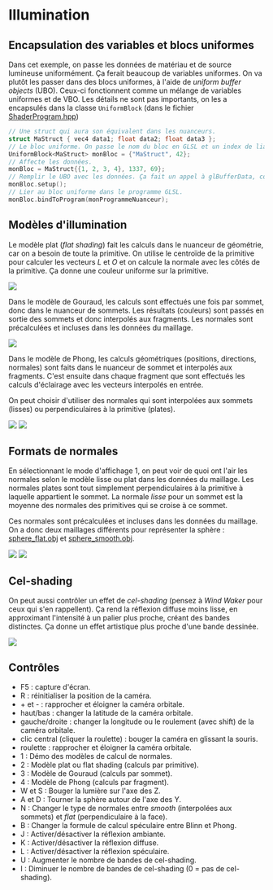 # Illumination

## Encapsulation des variables et blocs uniformes

Dans cet exemple, on passe les données de matériau et de source lumineuse uniformément. Ça ferait beaucoup de variables uniformes. On va plutôt les passer dans des blocs uniformes, à l'aide de *uniform buffer objects* (UBO). Ceux-ci fonctionnent comme un mélange de variables uniformes et de VBO. Les détails ne sont pas importants, on les a encapsulés dans la classe `UniformBlock` (dans le fichier [ShaderProgram.hpp](../inf2705/ShaderProgram.hpp))

```c++
// Une struct qui aura son équivalent dans les nuanceurs.
struct MaStruct { vec4 data1; float data2; float data3 };
// Le bloc uniforme. On passe le nom du bloc en GLSL et un index de liaison qu'on choisit.
UniformBlock<MaStruct> monBloc = {"MaStruct", 42};
// Affecte les données.
monBloc = MaStruct{{1, 2, 3, 4}, 1337, 69};
// Remplir le UBO avec les données. Ça fait un appel à glBufferData, comme avec les VBO.
monBloc.setup();
// Lier au bloc uniforme dans le programme GLSL.
monBloc.bindToProgram(monProgrammeNuanceur);
```

## Modèles d'illumination

Le modèle plat (*flat shading*) fait les calculs dans le nuanceur de géométrie, car on a besoin de toute la primitive. On utilise le centroïde de la primitive pour calculer les vecteurs *L* et *O* et on calcule la normale avec les côtés de la primitive. Ça donne une couleur uniforme sur la primitive.

<img src="doc/flat.png"/>

 Dans le modèle de Gouraud, les calculs sont effectués une fois par sommet, donc dans le nuanceur de sommets. Les résultats (couleurs) sont passés en sortie des sommets et donc interpolés aux fragments. Les normales sont précalculées et incluses dans les données du maillage.

<img src="doc/gouraud.png"/>

Dans le modèle de Phong, les calculs géométriques (positions, directions, normales) sont faits dans le nuanceur de sommet et interpolés aux fragments. C'est ensuite dans chaque fragment que sont effectués les calculs d'éclairage avec les vecteurs interpolés en entrée.

On peut choisir d'utiliser des normales qui sont interpolées aux sommets (lisses) ou perpendiculaires à la primitive (plates).

<img src="doc/phong_flat.png"/>
<img src="doc/phong_smooth.png"/>

## Formats de normales

En sélectionnant le mode d'affichage 1, on peut voir de quoi ont l'air les normales selon le modèle lisse ou plat dans les données du maillage. Les normales plates sont tout simplement perpendiculaires à la primitive à laquelle appartient le sommet. La normale *lisse* pour un sommet est la moyenne des normales des primitives qui se croise à ce sommet.

Ces normales sont précalculées et incluses dans les données du maillage. On a donc deux maillages différents pour représenter la sphère : [sphere_flat.obj](sphere_flat.obj) et [sphere_smooth.obj](sphere_smooth.obj).

<img src="doc/normals_flat.png"/>
<img src="doc/normals_smooth.png"/>

## Cel-shading

On peut aussi contrôler un effet de *cel-shading* (pensez à *Wind Waker* pour ceux qui s'en rappellent). Ça rend la réflexion diffuse moins lisse, en approximant l'intensité à un palier plus proche, créant des bandes distinctes. Ça donne un effet artistique plus proche d'une bande dessinée.

<img src="doc/cel_shading.png"/>

## Contrôles

* F5 : capture d'écran.
* R : réinitialiser la position de la caméra.
* \+ et - : rapprocher et éloigner la caméra orbitale.
* haut/bas : changer la latitude de la caméra orbitale.
* gauche/droite : changer la longitude ou le roulement (avec shift) de la caméra orbitale.
* clic central (cliquer la roulette) : bouger la caméra en glissant la souris.
* roulette : rapprocher et éloigner la caméra orbitale.
* 1 : Démo des modèles de calcul de normales.
* 2 : Modèle plat ou flat shading (calculs par primitive).
* 3 : Modèle de Gouraud (calculs par sommet).
* 4 : Modèle de Phong (calculs par fragment).
* W et S : Bouger la lumière sur l'axe des Z.
* A et D : Tourner la sphère autour de l'axe des Y.
* N : Changer le type de normales entre *smooth* (interpolées aux sommets) et *flat* (perpendiculaire à la face).
* B : Changer la formule de calcul spéculaire entre Blinn et Phong.
* J : Activer/désactiver la réflexion ambiante.
* K : Activer/désactiver la réflexion diffuse.
* L : Activer/désactiver la réflexion spéculaire.
* U : Augmenter le nombre de bandes de cel-shading.
* I : Diminuer le nombre de bandes de cel-shading (0 = pas de cel-shading).
